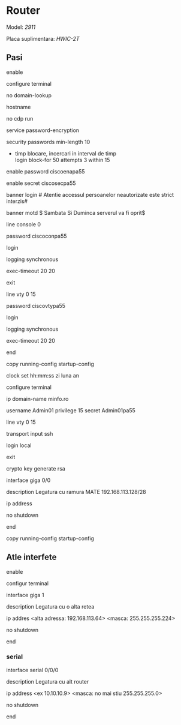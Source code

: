 # Router

Model: *2911*

Placa suplimentara: *HWIC-2T*

## Pasi

enable

configure terminal

no domain-lookup

hostname <name>

no cdp run

service password-encryption

security passwords min-length 10

* timp blocare, incercari in interval de timp  
login block-for 50 attempts 3 within 15

enable password ciscoenapa55

enable secret ciscosecpa55

banner login # Atentie accessul persoanelor neautorizate este strict interzis#

banner motd $ Sambata Si Duminca serverul va fi oprit$

line console 0

password ciscoconpa55

login

logging synchronous

exec-timeout 20 20

exit

line vty 0 15

password ciscovtypa55

login

logging synchronous

exec-timeout 20 20

end

copy running-config startup-config

clock set hh:mm:ss zi luna an

configure terminal

ip domain-name minfo.ro

username Admin01 privilege 15 secret Admin01pa55

line vty 0 15

transport input ssh

login local

exit

crypto key generate rsa

interface giga 0/0

description Legatura cu ramura MATE 192.168.113.128/28

ip address <ip> <mask>

no shutdown

end

copy running-config startup-config

## Atle interfete

enable

configur terminal

interface giga 1

description Legatura cu o alta retea

ip addres <alta adressa: 192.168.113.64> <masca: 255.255.255.224>

no shutdown

end

### serial

interface serial 0/0/0

description Legatura cu alt router

ip address <ex 10.10.10.9> <masca: no mai stiu 255.255.255.0>

no shutdown

end

